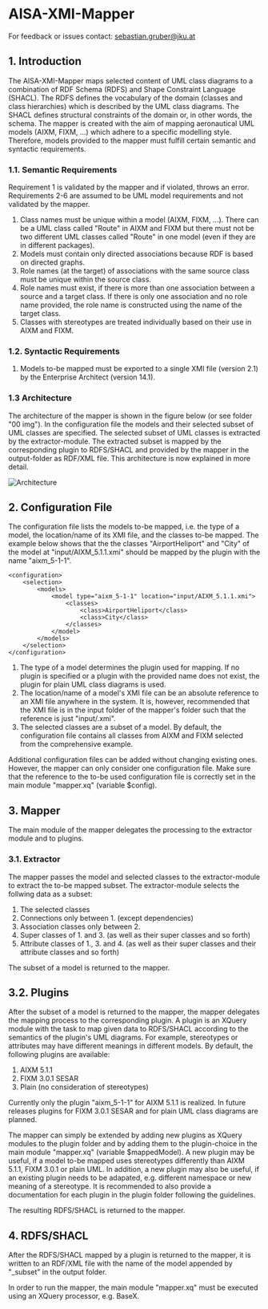 # AISA-XMI-Mapper

For feedback or issues contact: sebastian.gruber@jku.at 

## 1. Introduction

The AISA-XMI-Mapper maps selected content of UML class diagrams to a combination of RDF Schema (RDFS) and Shape Constraint Language (SHACL). The RDFS defines the vocabulary of the domain (classes and class hierarchies) which is described by the UML class diagrams. The SHACL defines structural constraints of the domain or, in other words, the schema. The mapper is created with the aim of mapping aeronautical UML models (AIXM, FIXM, ...) which adhere to a specific modelling style. Therefore, models provided to the mapper must fulfill certain semantic and syntactic requirements.

### 1.1. Semantic Requirements

Requirement 1 is validated by the mapper and if violated, throws an error. Requirements 2-6 are assumed to be UML model requirements and not validated by the mapper.

1. Class names must be unique within a model (AIXM, FIXM, ...). There can be a UML class called "Route" in AIXM and FIXM but there must not be two different UML classes called "Route" in one model (even if they are in different packages).
2. Models must contain only directed associations because RDF is based on directed graphs.          
3. Role names (at the target) of associations with the same source class must be unique within the source class.      
4. Role names must exist, if there is more than one association between a source and a target class. If there is only one association and no role name provided, the role name is constructed using the name of the target class.
5. Classes with stereotypes are treated individually based on their use in AIXM and FIXM.
      
### 1.2. Syntactic Requirements

1. Models to-be mapped must be exported to a single XMI file (version 2.1) by the Enterprise Architect (version 14.1).

### 1.3 Architecture

The architecture of the mapper is shown in the figure below (or see folder "00 img"). In the configuration file the models and their selected subset of UML classes are specified. The selected subset of UML classes is extracted by the extractor-module. The extracted subset is mapped by the corresponding plugin to RDFS/SHACL and provided by the mapper in the output-folder as RDF/XML file. This architecture is now explained in more detail.

![Architecture](https://github.com/bastlyo/AISA-XMI-Mapper/blob/main/img/architecture.JPG)

## 2. Configuration File

The configuration file lists the models to-be mapped, i.e. the type of a model, the location/name of its XMI file, and the classes to-be mapped. The example below shows that the the classes "AirportHeliport" and "City" of the model at "input/AIXM_5.1.1.xmi" should be mapped by the plugin with the name "aixm_5-1-1".

	<configuration>
		<selection>
			<models>
				<model type="aixm_5-1-1" location="input/AIXM_5.1.1.xmi">
					<classes>
						<class>AirportHeliport</class>
						<class>City</class>
					</classes>
				</model>
			</models>
		</selection>
	</configuration>

1. The type of a model determines the plugin used for mapping. If no plugin is specified or a plugin with the provided name does not exist, the plugin for plain UML class diagrams is used. 
2. The location/name of a model's XMI file can be an absolute reference to an XMI file anywhere in the system. It is, however, recommended that the XMI file is in the input folder of the mapper's folder such that the reference is just "input/<fileName>.xmi".
3. The selected classes are a subset of a model. By default, the configuration file contains all classes from AIXM and FIXM selected from the comprehensive example.

Additional configuration files can be added without changing existing ones. However, the mapper can only consider one configuration file. Make sure that the reference to the to-be used configuration file is correctly set in the main module "mapper.xq" (variable $config). 

## 3. Mapper

The main module of the mapper delegates the processing to the extractor module and to plugins.

### 3.1. Extractor

The mapper passes the model and selected classes to the extractor-module to extract the to-be mapped subset. The extractor-module selects the follwing data as a subset:

1. The selected classes
2. Connections only between 1. (except dependencies)
3. Association classes only between 2.
4. Super classes of 1. and 3. (as well as their super classes and so forth)
5. Attribute classes of 1., 3. and 4. (as well as their super classes and their attribute classes and so forth)

The subset of a model is returned to the mapper.

## 3.2. Plugins

After the subset of a model is returned to the mapper, the mapper delegates the mapping process to the corresponding plugin. A plugin is an XQuery module with the task to map given data to RDFS/SHACL according to the semantics of the plugin's UML diagrams. For example, stereotypes or attributes may have different meanings in different models. By default, the following plugins are available:

1. AIXM 5.1.1
2. FIXM 3.0.1 SESAR
3. Plain (no consideration of stereotypes)

Currently only the plugin "aixm_5-1-1" for AIXM 5.1.1 is realized. In future releases plugins for FIXM 3.0.1 SESAR and for plain UML class diagrams are planned.

The mapper can simply be extended by adding new plugins as XQuery modules to the plugin folder and by adding them to the plugin-choice in the main module "mapper.xq" (variable $mappedModel). A new plugin may be useful, if a model to-be mapped uses stereotypes differently than AIXM 5.1.1, FIXM 3.0.1 or plain UML. In addition, a new plugin may also be useful, if an existing plugin needs to be adapated, e.g. different namespace or new meaning of a stereotype. It is recommended to also provide a documentation for each plugin in the plugin folder following the guidelines.

The resulting RDFS/SHACL is returned to the mapper.

## 4. RDFS/SHACL

After the RDFS/SHACL mapped by a plugin is returned to the mapper, it is written to an RDF/XML file with the name of the model appended by "\_subset" in the output folder.


In order to run the mapper, the main module "mapper.xq" must be executed using an XQuery processor, e.g. BaseX.
